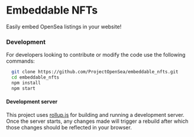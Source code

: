 # Embeddable NFTs
Easily embed OpenSea listings in your website!

### Development
For developers looking to contribute or modify the code use the following commands:
```bash
  git clone https://github.com/ProjectOpenSea/embeddable_nfts.git
  cd embeddable_nfts
  npm install
  npm start
```

#### Development server
This project uses [rollup.js](https://rollupjs.org/guide/en/) for building and running a development server. Once the server starts, any changes made will trigger a rebuild after which those changes should be reflected in your browser.
